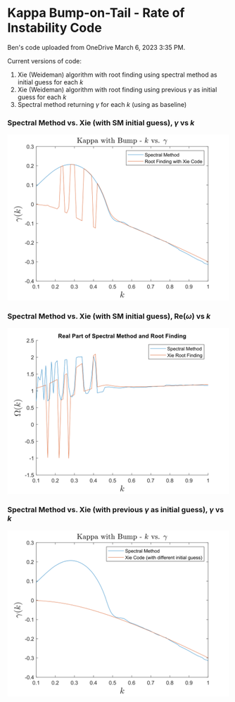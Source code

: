 # Kappa Bump-on-Tail - Rate of Instability Code
Ben's code uploaded from OneDrive March 6, 2023 3:35 PM.

Current versions of code:
1. Xie (Weideman) algorithm with root finding using spectral method as initial guess for each $k$
2. Xie (Weideman) algorithm with root finding using previous $\gamma$ as initial guess for each $k$
3. Spectral method returning $\gamma$ for each $k$ (using as baseline)

### Spectral Method vs. Xie (with SM initial guess), $\gamma$ vs $k$
![](figs/kappaBumpImagXieSM_SMInit.svg)

### Spectral Method vs. Xie (with SM initial guess), $\text{Re}(\omega)$ vs $k$
![](figs/kappaBumpRealXieSM_SMInit.svg)

### Spectral Method vs. Xie (with previous $\gamma$ as initial guess), $\gamma$ vs $k$
![](figs/kappaBumpXieSM_PreviousInit.svg)
